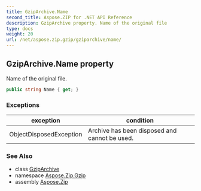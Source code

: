 ```yaml
---
title: GzipArchive.Name
second_title: Aspose.ZIP for .NET API Reference
description: GzipArchive property. Name of the original file
type: docs
weight: 20
url: /net/aspose.zip.gzip/gziparchive/name/
---
```

## GzipArchive.Name property

Name of the original file.

```csharp
public string Name { get; }
```

### Exceptions

| exception | condition |
| --- | --- |
| ObjectDisposedException | Archive has been disposed and cannot be used. |

### See Also

* class [GzipArchive](../)
* namespace [Aspose.Zip.Gzip](../../gziparchive/)
* assembly [Aspose.Zip](../../../)


